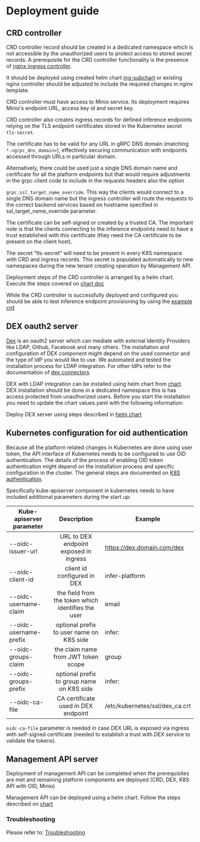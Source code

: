 # Deployment guide 


## CRD controller

CRD controller record should be created in a dedicated namespace which is not accessible by the unauthorized users to 
protect access to stored secret records.
A prerequisite for the CRD controller functionality is the presence of [nginx ingress controller](https://github.com/kubernetes/ingress-nginx).
 
It should be deployed using created helm chart [ing-subchart](../helm-deployment/ing-subchart) or existing nginx controller 
should be adjusted to include the required changes in nginx template. 

CRD controller must have access to Minio service. Its deployment requires Minio's endpoint 
URL, access key id and secret key.

CRD controller also creates ingress records for defined inference endpoints relying on the TLS 
endpoint certificates stored in the Kubernetes secret `tls-secret`.

The certificate has to be valid for any URL in gRPC DNS domain (matching `*.<grpc_dns_domain>`), 
effectively securing communication with endpoints accessed through URLs in particular domain. 
 

Alternatively, there could be used just a single DNS domain name and certificate for all the platform endpoints but that
would require adjustments in the grpc client code to include in the requests headers also the option 

`grpc.ssl_target_name_override`. This way the clients would connect to a single DNS domain name but the ingress
controller will route the requests to the correct backend services based on hostname specified in ssl_target_name_override
parameter.

The certificate can be self-signed or created by a trusted CA. 
The important note is that the clients connecting to the inference endpoints need to have a trust established with this 
certificate (they need the CA certificate to be present on the client host).

The secret  “tls-secret” will need to be present in every K8S namespace with CRD and ingress records. 
This secret is populated automatically to new namespaces during the new tenant creating operation by Management API.
 
Deployment steps of the CRD controller is arranged by a helm chart. Execute the steps covered on 
[chart doc](../helm-deployment/crd-subchart)  

While the CRD controller is successfully deployed and configured you should be able to test inference endpoint
provisioning by using the [example crd](../examples/crd/example-inference-endpoint.yaml)

## DEX oauth2 server

[Dex](https://github.com/dexidp/dex) is an oauth2 server which can mediate with external Identity Providers 
like LDAP, Github, Facebook and many others.
The installation and configuration of DEX component might depend on the used connector and the type of IdP you would like to use.
We automated and tested the installation process for LDAP integration. For other IdPs refer to the documentation of 
[dex connectors](https://github.com/dexidp/dex/tree/master/connector)  

DEX with LDAP integration can be installed using helm chart from [chart](../helm-deployment/dex-subchart). 
DEX installation should be done in a dedicated namespace this is has access protected from unauthorized users. 
Before you start the installation you need to update the chart values.yaml with the following information:

Deploy DEX server using steps described in [helm chart](../helm-deployment/dex-subchart)

	
## Kubernetes configuration for oid authentication

Because all the platform related changes in Kubernetes are done using user token, the API interface of Kubernetes needs
to be configured to use OID authentication. The details of the process of enabling OID token authentication might
depend on the installation process and specific configuration in the cluster. 
The general steps are documented on 
[K8S authentication](https://kubernetes.io/docs/reference/access-authn-authz/authentication/#openid-connect-tokens).

Specifically kube-apiserver component in kubernetes needs to have included additional parameters during the start up:


| Kube-apiserver parameter | Description | Example |
| ------------- |:-------------:| ------|
| --oidc-issuer-url | URL to DEX endpoint exposed in ingress | https://dex.domain.com/dex |
| --oidc-client-id | client id configured in DEX | infer-platform |
| --oidc-username-claim | the field from the token which identifies the user | email |
| --oidc-username-prefix | optional prefix to user name on K8S side | infer: |
| --oidc-groups-claim | the claim name from JWT token scope | group |
| --oidc-groups-prefix | optional prefix to group name on K8S side | infer: |
| --oidc-ca-file | CA certificate used in DEX endpoint | /etc/kubernetes/ssl/dex_ca.crt |

`oidc-ca-file` parameter is needed in case DEX URL is exposed via ingress with self-signed certificate 
(needed to establish a trust with DEX service to validate the tokens).

## Management API server

Deployment of management API can be completed when the prerequisites are met and remaining platform components are 
deployed (CRD, DEX, K8S API with OID, Minio)

Management API can be deployed using a helm chart. Follow the steps described on
[chart](../helm-deployment/management-api-subchart)

### Troubleshooting
Please refer to:
[Troubleshooting](docs/troubleshooting.md)

